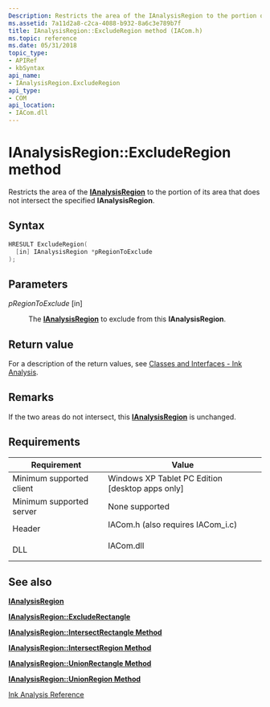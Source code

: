 ```yaml
---
Description: Restricts the area of the IAnalysisRegion to the portion of its area that does not intersect the specified IAnalysisRegion.
ms.assetid: 7a11d2a8-c2ca-4088-b932-8a6c3e789b7f
title: IAnalysisRegion::ExcludeRegion method (IACom.h)
ms.topic: reference
ms.date: 05/31/2018
topic_type: 
- APIRef
- kbSyntax
api_name: 
- IAnalysisRegion.ExcludeRegion
api_type: 
- COM
api_location: 
- IACom.dll
---
```


# IAnalysisRegion::ExcludeRegion method

Restricts the area of the [**IAnalysisRegion**](ianalysisregion.md) to the portion of its area that does not intersect the specified **IAnalysisRegion**.

## Syntax


```C++
HRESULT ExcludeRegion(
  [in] IAnalysisRegion *pRegionToExclude
);
```



## Parameters

<dl> <dt>

*pRegionToExclude* \[in\]
</dt> <dd>

The [**IAnalysisRegion**](ianalysisregion.md) to exclude from this **IAnalysisRegion**.

</dd> </dl>

## Return value

For a description of the return values, see [Classes and Interfaces - Ink Analysis](classes-and-interfaces---ink-analysis.md).

## Remarks

If the two areas do not intersect, this [**IAnalysisRegion**](ianalysisregion.md) is unchanged.

## Requirements



| Requirement | Value |
|-------------------------------------|---------------------------------------------------------------------------------------------------------------|
| Minimum supported client<br/> | Windows XP Tablet PC Edition \[desktop apps only\]<br/>                                                 |
| Minimum supported server<br/> | None supported<br/>                                                                                     |
| Header<br/>                   | <dl> <dt>IACom.h (also requires IACom\_i.c)</dt> </dl> |
| DLL<br/>                      | <dl> <dt>IACom.dll</dt> </dl>                          |



## See also

<dl> <dt>

[**IAnalysisRegion**](ianalysisregion.md)
</dt> <dt>

[**IAnalysisRegion::ExcludeRectangle**](ianalysisregion-excluderectangle.md)
</dt> <dt>

[**IAnalysisRegion::IntersectRectangle Method**](ianalysisregion-intersectrectangle.md)
</dt> <dt>

[**IAnalysisRegion::IntersectRegion Method**](ianalysisregion-intersectregion.md)
</dt> <dt>

[**IAnalysisRegion::UnionRectangle Method**](ianalysisregion-unionrectangle.md)
</dt> <dt>

[**IAnalysisRegion::UnionRegion Method**](ianalysisregion-unionregion.md)
</dt> <dt>

[Ink Analysis Reference](ink-analysis-reference.md)
</dt> </dl>

 

 




